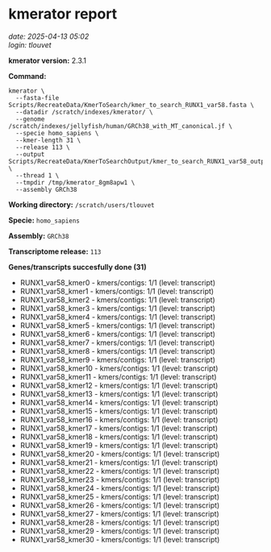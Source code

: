 # kmerator report
*date: 2025-04-13 05:02*  
*login: tlouvet*

**kmerator version:** 2.3.1

**Command:**

```
kmerator \
  --fasta-file Scripts/RecreateData/KmerToSearch/kmer_to_search_RUNX1_var58.fasta \
  --datadir /scratch/indexes/kmerator/ \
  --genome /scratch/indexes/jellyfish/human/GRCh38_with_MT_canonical.jf \
  --specie homo_sapiens \
  --kmer-length 31 \
  --release 113 \
  --output Scripts/RecreateData/KmerToSearchOutput/kmer_to_search_RUNX1_var58_output \
  --thread 1 \
  --tmpdir /tmp/kmerator_8gm8apw1 \
  --assembly GRCh38
```

**Working directory:** `/scratch/users/tlouvet`

**Specie:** `homo_sapiens`

**Assembly:** `GRCh38`

**Transcriptome release:** `113`

**Genes/transcripts succesfully done (31)**

- RUNX1_var58_kmer0 - kmers/contigs: 1/1 (level: transcript)
- RUNX1_var58_kmer1 - kmers/contigs: 1/1 (level: transcript)
- RUNX1_var58_kmer2 - kmers/contigs: 1/1 (level: transcript)
- RUNX1_var58_kmer3 - kmers/contigs: 1/1 (level: transcript)
- RUNX1_var58_kmer4 - kmers/contigs: 1/1 (level: transcript)
- RUNX1_var58_kmer5 - kmers/contigs: 1/1 (level: transcript)
- RUNX1_var58_kmer6 - kmers/contigs: 1/1 (level: transcript)
- RUNX1_var58_kmer7 - kmers/contigs: 1/1 (level: transcript)
- RUNX1_var58_kmer8 - kmers/contigs: 1/1 (level: transcript)
- RUNX1_var58_kmer9 - kmers/contigs: 1/1 (level: transcript)
- RUNX1_var58_kmer10 - kmers/contigs: 1/1 (level: transcript)
- RUNX1_var58_kmer11 - kmers/contigs: 1/1 (level: transcript)
- RUNX1_var58_kmer12 - kmers/contigs: 1/1 (level: transcript)
- RUNX1_var58_kmer13 - kmers/contigs: 1/1 (level: transcript)
- RUNX1_var58_kmer14 - kmers/contigs: 1/1 (level: transcript)
- RUNX1_var58_kmer15 - kmers/contigs: 1/1 (level: transcript)
- RUNX1_var58_kmer16 - kmers/contigs: 1/1 (level: transcript)
- RUNX1_var58_kmer17 - kmers/contigs: 1/1 (level: transcript)
- RUNX1_var58_kmer18 - kmers/contigs: 1/1 (level: transcript)
- RUNX1_var58_kmer19 - kmers/contigs: 1/1 (level: transcript)
- RUNX1_var58_kmer20 - kmers/contigs: 1/1 (level: transcript)
- RUNX1_var58_kmer21 - kmers/contigs: 1/1 (level: transcript)
- RUNX1_var58_kmer22 - kmers/contigs: 1/1 (level: transcript)
- RUNX1_var58_kmer23 - kmers/contigs: 1/1 (level: transcript)
- RUNX1_var58_kmer24 - kmers/contigs: 1/1 (level: transcript)
- RUNX1_var58_kmer25 - kmers/contigs: 1/1 (level: transcript)
- RUNX1_var58_kmer26 - kmers/contigs: 1/1 (level: transcript)
- RUNX1_var58_kmer27 - kmers/contigs: 1/1 (level: transcript)
- RUNX1_var58_kmer28 - kmers/contigs: 1/1 (level: transcript)
- RUNX1_var58_kmer29 - kmers/contigs: 1/1 (level: transcript)
- RUNX1_var58_kmer30 - kmers/contigs: 1/1 (level: transcript)
